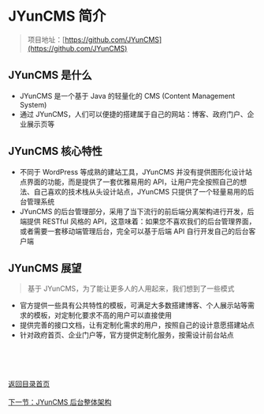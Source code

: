 # JYunCMS 简介

> 项目地址：[https://github.com/JYunCMS](https://github.com/JYunCMS)

## JYunCMS 是什么

- JYunCMS 是一个基于 Java 的轻量化的 CMS (Content Management System)
- 通过 JYunCMS，人们可以便捷的搭建属于自己的网站：博客、政府门户、企业展示页等

## JYunCMS 核心特性

- 不同于 WordPress 等成熟的建站工具，JYunCMS 并没有提供图形化设计站点界面的功能，而是提供了一套优雅易用的 API，让用户完全按照自己的想法、自己喜欢的技术栈从头设计站点，JYunCMS 只提供了一个轻量易用的后台管理系统
- JYunCMS 的后台管理部分，采用了当下流行的前后端分离架构进行开发，后端提供 RESTful 风格的 API，这意味着：如果您不喜欢我们的后台管理界面，或者需要一套移动端管理后台，完全可以基于后端 API 自行开发自己的后台客户端

## JYunCMS 展望

> 基于 JYunCMS，为了能让更多人的人用起来，我们想到了一些模式

- 官方提供一些具有公共特性的模板，可满足大多数搭建博客、个人展示站等需求的模板，对定制化要求不高的用户可以直接使用
- 提供完善的接口文档，让有定制化需求的用户，按照自己的设计意愿搭建站点
- 针对政府首页、企业门户等，官方提供定制化服务，按需设计前台站点

<br/><br/><br/>

<div id="bom">
    <a href="./README.md">返回目录首页</a>
</div>
<br>
<div id="bom">
    <a href="./1.2_intro_framework.md">下一节：JYunCMS 后台整体架构</a>
</div>


<link rel="stylesheet" rev="stylesheet" href="./assets/css/easy-ci.css" type="text/css"/>